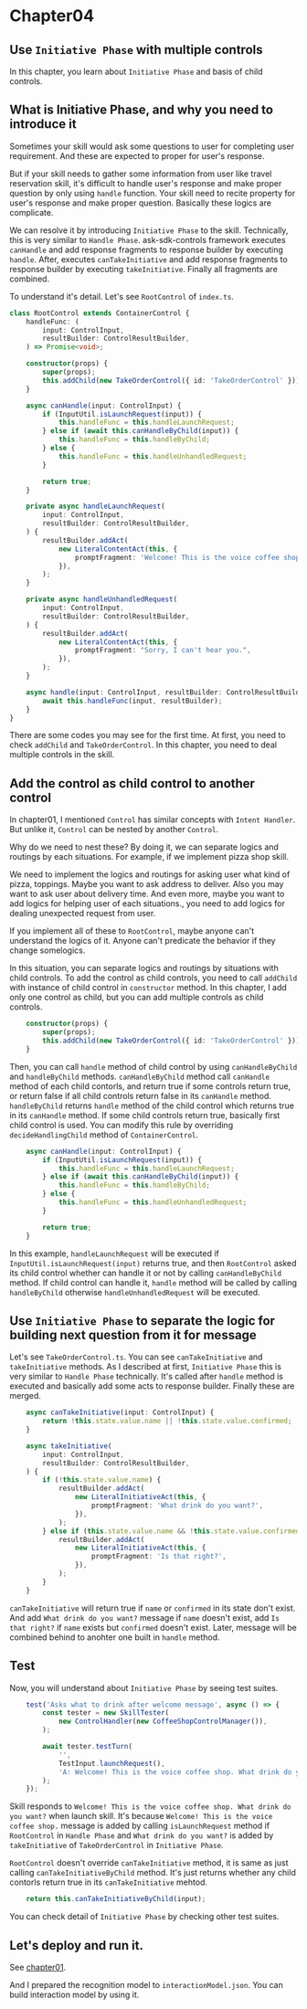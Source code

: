 # Chapter04

## Use `Initiative Phase` with multiple controls

In this chapter, you learn about `Initiative Phase` and basis of child controls.

## What is Initiative Phase, and why you need to introduce it

Sometimes your skill would ask some questions to user for completing user requirement.  And these are expected to proper for user's response.

But if your skill needs to gather some information from user like travel reservation skill, it's difficult to handle user's response and make proper question by only using `handle` function. Your skill need to recite property for user's response and make proper question. Basically these logics are complicate.

We can resolve it by introducing `Initiative Phase` to the skill.
Technically, this is very similar to `Handle Phase`. ask-sdk-controls framework executes `canHandle` and add response fragments to response builder by executing `handle`. After, executes `canTakeInitiative` and add response fragments to response builder by executing `takeInitiative`. Finally all fragments are combined.

To understand it's detail. Let's see  `RootControl` of `index.ts`.

```typescript
class RootControl extends ContainerControl {
    handleFunc: (
        input: ControlInput,
        resultBuilder: ControlResultBuilder,
    ) => Promise<void>;

    constructor(props) {
        super(props);
        this.addChild(new TakeOrderControl({ id: 'TakeOrderControl' }));
    }

    async canHandle(input: ControlInput) {
        if (InputUtil.isLaunchRequest(input)) {
            this.handleFunc = this.handleLaunchRequest;
        } else if (await this.canHandleByChild(input)) {
            this.handleFunc = this.handleByChild;
        } else {
            this.handleFunc = this.handleUnhandledRequest;
        }

        return true;
    }

    private async handleLaunchRequest(
        input: ControlInput,
        resultBuilder: ControlResultBuilder,
    ) {
        resultBuilder.addAct(
            new LiteralContentAct(this, {
                promptFragment: 'Welcome! This is the voice coffee shop.',
            }),
        );
    }

    private async handleUnhandledRequest(
        input: ControlInput,
        resultBuilder: ControlResultBuilder,
    ) {
        resultBuilder.addAct(
            new LiteralContentAct(this, {
                promptFragment: "Sorry, I can't hear you.",
            }),
        );
    }

    async handle(input: ControlInput, resultBuilder: ControlResultBuilder) {
        await this.handleFunc(input, resultBuilder);
    }
}
```

There are some codes you may see for the first time.
At first, you need to check `addChild` and `TakeOrderControl`. In this chapter, you need to deal multiple controls in the skill.

## Add the control as child control to another control

In chapter01, I mentioned `Control` has similar concepts with `Intent Handler`. But unlike it, `Control` can be nested by another `Control`.

Why do we need to nest these? By doing it, we can separate logics and routings by each situations. For example, if we implement pizza shop skill.

We need to implement the logics and routings for asking user what kind of pizza, toppings. Maybe you want to ask address to deliver. Also you may want to ask user about delivery time.
And even more, maybe you want to add logics for helping user of each situations., you need to add logics for dealing unexpected request from user.

If you implement all of these to `RootControl`, maybe anyone can't understand the logics of it. Anyone can't predicate the behavior if they change somelogics.

In this situation, you can separate logics and routings by situations with child controls.
To add the control as child controls, you need to call `addChild` with instance of child control in `constructor` method. In this chapter, I add only one control as child, but you can add multiple controls as child controls.

```typescript
    constructor(props) {
        super(props);
        this.addChild(new TakeOrderControl({ id: 'TakeOrderControl' }));
    }
```

Then, you can call `handle` method of child control by using `canHandleByChild` and `handleByChild` methods. `canHandleByChild` method call `canHandle` method of each child contorls, and return true if some controls return true, or return false if all child controls return false in its `canHandle` method.
`handleByChild` returns `handle` method of the child control which returns true in its `canHandle` method. If some child controls return true, basically first child control is used. You can modify this rule by overriding `decideHandlingChild` method of `ContainerControl`.

```typescript
    async canHandle(input: ControlInput) {
        if (InputUtil.isLaunchRequest(input)) {
            this.handleFunc = this.handleLaunchRequest;
        } else if (await this.canHandleByChild(input)) {
            this.handleFunc = this.handleByChild;
        } else {
            this.handleFunc = this.handleUnhandledRequest;
        }

        return true;
    }
```

In this example, `handleLaunchRequest` will be executed if `InputUtil.isLaunchRequest(input)` returns true, and then `RootControl` asked its child control whether can handle it or not by calling `canHandleByChild` method. If child control can handle it, `handle` method will be called by calling `handleByChild` otherwise `handleUnhandledRequest` will be executed.

## Use `Initiative Phase` to separate the logic for building next question from it for message

Let's see `TakeOrderControl.ts`. You can see `canTakeInitiative` and `takeInitiative` methods. As I described at first, `Initiative Phase` this is very similar to `Handle Phase` technically. It's called after `handle` method is executed and basically add some acts to response builder. Finally these are merged.

```typescript
    async canTakeInitiative(input: ControlInput) {
        return !this.state.value.name || !this.state.value.confirmed;
    }

    async takeInitiative(
        input: ControlInput,
        resultBuilder: ControlResultBuilder,
    ) {
        if (!this.state.value.name) {
            resultBuilder.addAct(
                new LiteralInitiativeAct(this, {
                    promptFragment: 'What drink do you want?',
                }),
            );
        } else if (this.state.value.name && !this.state.value.confirmed) {
            resultBuilder.addAct(
                new LiteralInitiativeAct(this, {
                    promptFragment: 'Is that right?',
                }),
            );
        }
    }
```

`canTakeInitiative` will return true if `name` or `confirmed` in its state don't exist. And add `What drink do you want?` message if `name` doesn't exist,  add `Is that right?` if `name` exists but `confirmed` doesn't exist.
Later, message will be combined behind to anohter one built in `handle` method.

## Test

Now, you will understand about `Initiative Phase` by seeing test suites.

```typescript
    test('Asks what to drink after welcome message', async () => {
        const tester = new SkillTester(
            new ControlHandler(new CoffeeShopControlManager()),
        );

        await tester.testTurn(
            '',
            TestInput.launchRequest(),
            'A: Welcome! This is the voice coffee shop. What drink do you want?',
        );
    });
```

Skill responds to `Welcome! This is the voice coffee shop. What drink do you want?` when launch skill. It's because `Welcome! This is the voice coffee shop.` message is added by calling `isLaunchRequest` method if `RootControl` in `Handle Phase` and `What drink do you want?` is added by `takeInitiative` of `TakeOrderControl` in `Initiative Phase`.

`RootControl` doesn't override `canTakeInitiative` method, it is same as just calling `canTakeInitiativeByChild` method. It's just returns whether any child contorls return true in its `canTakeInitiative` mehtod.
```typescript
    return this.canTakeInitiativeByChild(input);
```

You can check detail of `Initiative Phase` by checking other test suites.

## Let's deploy and run it.

See [chapter01](https://github.com/ysak-y/ask-sdk-controls-tutorial/tree/main/chapter01#lets-deploy-and-run-it).

And I prepared the recognition model to `interactionModel.json`. You can build interaction model by using it.
